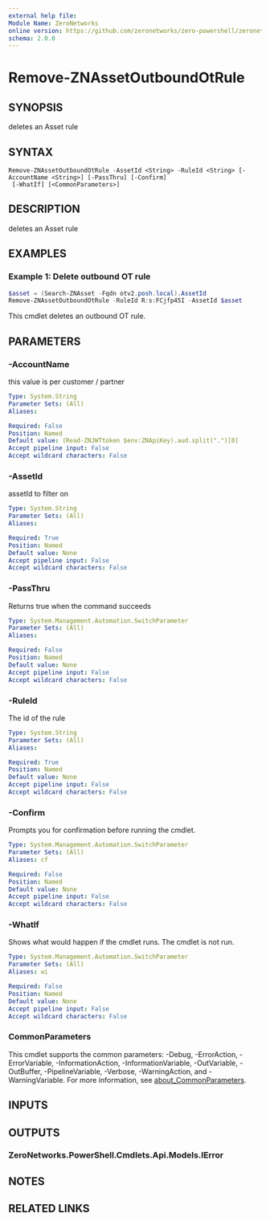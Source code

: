 ```yaml
---
external help file:
Module Name: ZeroNetworks
online version: https://github.com/zeronetworks/zero-powershell/zeronetworks/remove-znassetoutboundotrule
schema: 2.0.0
---
```


# Remove-ZNAssetOutboundOtRule

## SYNOPSIS
deletes an Asset rule

## SYNTAX

```
Remove-ZNAssetOutboundOtRule -AssetId <String> -RuleId <String> [-AccountName <String>] [-PassThru] [-Confirm]
 [-WhatIf] [<CommonParameters>]
```

## DESCRIPTION
deletes an Asset rule

## EXAMPLES

### Example 1: Delete outbound OT rule
```powershell
$asset = (Search-ZNAsset -Fqdn otv2.posh.local).AssetId
Remove-ZNAssetOutboundOtRule -RuleId R:s:FCjfp45I -AssetId $asset
```

This cmdlet deletes an outbound OT rule.

## PARAMETERS

### -AccountName
this value is per customer / partner

```yaml
Type: System.String
Parameter Sets: (All)
Aliases:

Required: False
Position: Named
Default value: (Read-ZNJWTtoken $env:ZNApiKey).aud.split(".")[0]
Accept pipeline input: False
Accept wildcard characters: False
```

### -AssetId
assetId to filter on

```yaml
Type: System.String
Parameter Sets: (All)
Aliases:

Required: True
Position: Named
Default value: None
Accept pipeline input: False
Accept wildcard characters: False
```

### -PassThru
Returns true when the command succeeds

```yaml
Type: System.Management.Automation.SwitchParameter
Parameter Sets: (All)
Aliases:

Required: False
Position: Named
Default value: None
Accept pipeline input: False
Accept wildcard characters: False
```

### -RuleId
The id of the rule

```yaml
Type: System.String
Parameter Sets: (All)
Aliases:

Required: True
Position: Named
Default value: None
Accept pipeline input: False
Accept wildcard characters: False
```

### -Confirm
Prompts you for confirmation before running the cmdlet.

```yaml
Type: System.Management.Automation.SwitchParameter
Parameter Sets: (All)
Aliases: cf

Required: False
Position: Named
Default value: None
Accept pipeline input: False
Accept wildcard characters: False
```

### -WhatIf
Shows what would happen if the cmdlet runs.
The cmdlet is not run.

```yaml
Type: System.Management.Automation.SwitchParameter
Parameter Sets: (All)
Aliases: wi

Required: False
Position: Named
Default value: None
Accept pipeline input: False
Accept wildcard characters: False
```

### CommonParameters
This cmdlet supports the common parameters: -Debug, -ErrorAction, -ErrorVariable, -InformationAction, -InformationVariable, -OutVariable, -OutBuffer, -PipelineVariable, -Verbose, -WarningAction, and -WarningVariable. For more information, see [about_CommonParameters](http://go.microsoft.com/fwlink/?LinkID=113216).

## INPUTS

## OUTPUTS

### ZeroNetworks.PowerShell.Cmdlets.Api.Models.IError

## NOTES

## RELATED LINKS


